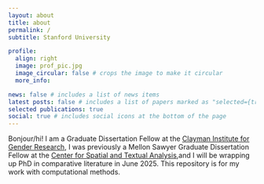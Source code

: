 ```yaml
---
layout: about
title: about
permalink: /
subtitle: Stanford University

profile:
  align: right
  image: prof_pic.jpg
  image_circular: false # crops the image to make it circular
  more_info:

news: false # includes a list of news items
latest posts: false # includes a list of papers marked as "selected={true}"
selected publications: true
social: true # includes social icons at the bottom of the page
---
```


Bonjour/hi! 
I am a Graduate Dissertation Fellow at the [Clayman Institute for Gender Research](https://gender.stanford.edu/), I was previously a Mellon Sawyer Graduate Dissertation Fellow at the [Center for Spatial and Textual Analysis](https://cesta.stanford.edu/),and I will be wrapping up PhD in comparative literature in June 2025. 
This repository is for my work with computational methods. 
